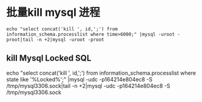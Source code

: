 # 批量kill mysql 进程

```
echo "select concat('kill ', id,';') from information_schema.processlist where time>6000;" |mysql -uroot -proot|tail -n +2|mysql -uroot -proot

```


## kill Mysql Locked SQL

echo "select concat('kill ', id,';') from information_schema.processlist where state like '%Locked%';" |mysql -udc -p164214e804ec8 -S /tmp/mysql3306.sock|tail -n +2|mysql -udc -p164214e804ec8 -S /tmp/mysql3306.sock